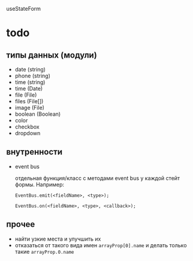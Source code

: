 useStateForm

# todo
## типы данных (модули)
- date (string)
- phone (string)
- time (string)
- time (Date)
- file (File)
- files (File[])
- image (File)
- boolean (Boolean)
- color
- checkbox
- dropdown

## внутренности
- event bus
  
  отдельная функция/класс с методами event bus у каждой стейт формы. Например:
  ```
  EventBus.emit(<fieldName>, <type>);
  
  EventBus.on(<fieldName>, <type>, <callback>);
  ```
## прочее
- найти узкие места и улучшить их
- отказаться от такого вида имен
  `arrayProp[0].name`
  и делать только такие `arrayProp.0.name`
